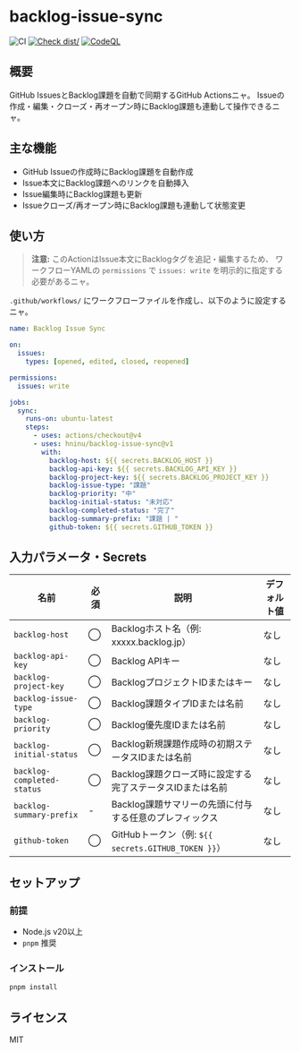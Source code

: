 # backlog-issue-sync

![CI](https://github.com/hninu/backlog-issue-sync/actions/workflows/ci.yml/badge.svg)
[![Check dist/](https://github.com/hninu/backlog-issue-sync/actions/workflows/check-dist.yml/badge.svg)](https://github.com/hninu/backlog-issue-sync/actions/workflows/check-dist.yml)
[![CodeQL](https://github.com/hninu/backlog-issue-sync/actions/workflows/codeql-analysis.yml/badge.svg)](https://github.com/hninu/backlog-issue-sync/actions/workflows/codeql-analysis.yml)

## 概要

GitHub IssuesとBacklog課題を自動で同期するGitHub Actionsニャ。
Issueの作成・編集・クローズ・再オープン時にBacklog課題も連動して操作できるニャ。

## 主な機能

- GitHub Issueの作成時にBacklog課題を自動作成
- Issue本文にBacklog課題へのリンクを自動挿入
- Issue編集時にBacklog課題も更新
- Issueクローズ/再オープン時にBacklog課題も連動して状態変更

## 使い方

> **注意:**
> このActionはIssue本文にBacklogタグを追記・編集するため、
> ワークフローYAMLの `permissions` で `issues: write` を明示的に指定する必要があるニャ。

`.github/workflows/` にワークフローファイルを作成し、以下のように設定するニャ。

```yaml
name: Backlog Issue Sync

on:
  issues:
    types: [opened, edited, closed, reopened]

permissions:
  issues: write

jobs:
  sync:
    runs-on: ubuntu-latest
    steps:
      - uses: actions/checkout@v4
      - uses: hninu/backlog-issue-sync@v1
        with:
          backlog-host: ${{ secrets.BACKLOG_HOST }}
          backlog-api-key: ${{ secrets.BACKLOG_API_KEY }}
          backlog-project-key: ${{ secrets.BACKLOG_PROJECT_KEY }}
          backlog-issue-type: "課題"
          backlog-priority: "中"
          backlog-initial-status: "未対応"
          backlog-completed-status: "完了"
          backlog-summary-prefix: "課題 | "
          github-token: ${{ secrets.GITHUB_TOKEN }}
```

## 入力パラメータ・Secrets

| 名前                       | 必須 | 説明                                                                                   | デフォルト値 |
|----------------------------|------|----------------------------------------------------------------------------------------|--------------|
| `backlog-host`             | ◯    | Backlogホスト名（例: xxxxx.backlog.jp）                                                | なし         |
| `backlog-api-key`          | ◯    | Backlog APIキー                                                                        | なし         |
| `backlog-project-key`      | ◯    | BacklogプロジェクトIDまたはキー                                                        | なし         |
| `backlog-issue-type`       | ◯    | Backlog課題タイプIDまたは名前                                                          | なし         |
| `backlog-priority`         | ◯    | Backlog優先度IDまたは名前                                                              | なし         |
| `backlog-initial-status`   | ◯    | Backlog新規課題作成時の初期ステータスIDまたは名前                                      | なし         |
| `backlog-completed-status` | ◯    | Backlog課題クローズ時に設定する完了ステータスIDまたは名前                              | なし         |
| `backlog-summary-prefix`   | -    | Backlog課題サマリーの先頭に付与する任意のプレフィックス                                | なし         |
| `github-token`             | ◯    | GitHubトークン（例: `${{ secrets.GITHUB_TOKEN }}`）                                    | なし         |

## セットアップ

### 前提

- Node.js v20以上
- `pnpm` 推奨

### インストール

```sh
pnpm install
```

## ライセンス

MIT
